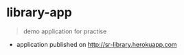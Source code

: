 # library-app
> demo application for practise
- application published on http://sr-library.herokuapp.com
